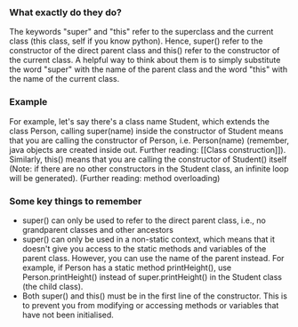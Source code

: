 ### What exactly do they do?
The keywords "super" and "this" refer to the superclass and the current class (this class, self if you know python). Hence, super() refer to the constructor of the direct parent class and this() refer to the constructor of the current class. A helpful way to think about them is to simply substitute the word "super" with the name of the parent class and the word "this" with the name of the current class.

### Example 
For example, let's say there's a class name Student, which extends the class Person, calling super(name) inside the constructor of Student means that you are calling the constructor of Person, i.e. Person(name) (remember, java objects are created inside out. Further reading:  [[Class construction]]). Similarly, this() means that you are calling the constructor of Student() itself (Note: if there are no other constructors in the Student class, an infinite loop will be generated). (Further reading: method overloading)

### Some key things to remember
* super() can only be used to refer to the direct parent class, i.e., no grandparent classes and other ancestors
* super() can only be used in a non-static context, which means that it doesn't give you access to the static methods and variables of the parent class. However, you can use the name of the parent instead. For example, if Person has a static method printHeight(), use Person.printHeight() instead of super.printHeight() in the Student class (the child class).
* Both super() and this() must be in the first line of the constructor. This is to prevent you from modifying or accessing methods or variables that have not been initialised.